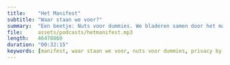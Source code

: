 ```yaml
---
title:    "Het Manifest"
subtitle: "Waar staan we voor?"
summary:  "Een beetje: Nuts voor dummies. We bladeren samen door het manifest en leggen je uit waar Nuts in gelooft."
file:     assets/podcasts/hetmanifest.mp3
length:   46470860
duration: "00:32:15"
keywords: [manifest, waar staan we voor, nuts voor dummies, privacy by design, eigenaarschap, patiënt centraal, gedistribueerd netwerk, open standaarden, security by design, cryptografische basis]
---
```

